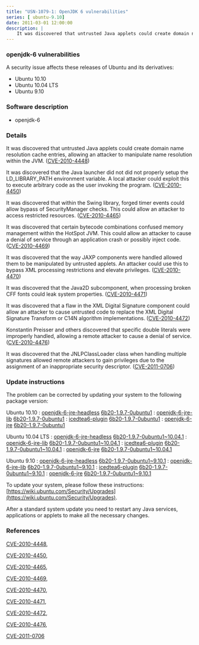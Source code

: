 ```yaml
---
title: "USN-1079-1: OpenJDK 6 vulnerabilities"
series: [ ubuntu-9.10]
date: 2011-03-01 12:00:00
description: |
    It was discovered that untrusted Java applets could create domain name resolution cache entries, allowing an attacker to manipulate name resolution within the JVM. ([CVE-2010-4448](http://people.ubuntu.com/~ubuntu-security/cve/CVE-2010-4448))
--- 
```

 
### openjdk-6 vulnerabilities

A security issue affects these releases of Ubuntu and its derivatives:

* Ubuntu 10.10
* Ubuntu 10.04 LTS
* Ubuntu 9.10

### Software description

* openjdk-6 

### Details

It was discovered that untrusted Java applets could create domain name resolution cache entries, allowing an attacker to manipulate name resolution within the JVM. ([CVE-2010-4448](http://people.ubuntu.com/~ubuntu-security/cve/CVE-2010-4448))

It was discovered that the Java launcher did not did not properly setup the LD_LIBRARY_PATH environment variable. A local attacker could exploit this to execute arbitrary code as the user invoking the program. ([CVE-2010-4450](http://people.ubuntu.com/~ubuntu-security/cve/CVE-2010-4450))

It was discovered that within the Swing library, forged timer events could allow bypass of SecurityManager checks. This could allow an attacker to access restricted resources. ([CVE-2010-4465](http://people.ubuntu.com/~ubuntu-security/cve/CVE-2010-4465))

It was discovered that certain bytecode combinations confused memory management within the HotSpot JVM. This could allow an attacker to cause a denial of service through an application crash or possibly inject code. ([CVE-2010-4469](http://people.ubuntu.com/~ubuntu-security/cve/CVE-2010-4469))

It was discovered that the way JAXP components were handled allowed them to be manipulated by untrusted applets. An attacker could use this to bypass XML processing restrictions and elevate privileges. ([CVE-2010-4470](http://people.ubuntu.com/~ubuntu-security/cve/CVE-2010-4470))

It was discovered that the Java2D subcomponent, when processing broken CFF fonts could leak system properties. ([CVE-2010-4471](http://people.ubuntu.com/~ubuntu-security/cve/CVE-2010-4471))

It was discovered that a flaw in the XML Digital Signature component could allow an attacker to cause untrusted code to replace the XML Digital Signature Transform or C14N algorithm implementations. ([CVE-2010-4472](http://people.ubuntu.com/~ubuntu-security/cve/CVE-2010-4472))

Konstantin Preisser and others discovered that specific double literals were improperly handled, allowing a remote attacker to cause a denial of service. ([CVE-2010-4476](http://people.ubuntu.com/~ubuntu-security/cve/CVE-2010-4476))

It was discovered that the JNLPClassLoader class when handling multiple signatures allowed remote attackers to gain privileges due to the assignment of an inappropriate security descriptor. ([CVE-2011-0706](http://people.ubuntu.com/~ubuntu-security/cve/CVE-2011-0706)) 

### Update instructions

The problem can be corrected by updating your system to the following package version:

Ubuntu 10.10
 : [openjdk-6-jre-headless](https://launchpad.net/ubuntu/+source/openjdk-6) <span> [6b20-1.9.7-0ubuntu1](https://launchpad.net/ubuntu/+source/openjdk-6/6b20-1.9.7-0ubuntu1) </span> 
 : [openjdk-6-jre-lib](https://launchpad.net/ubuntu/+source/openjdk-6) <span> [6b20-1.9.7-0ubuntu1](https://launchpad.net/ubuntu/+source/openjdk-6/6b20-1.9.7-0ubuntu1) </span> 
 : [icedtea6-plugin](https://launchpad.net/ubuntu/+source/openjdk-6) <span> [6b20-1.9.7-0ubuntu1](https://launchpad.net/ubuntu/+source/openjdk-6/6b20-1.9.7-0ubuntu1) </span> 
 : [openjdk-6-jre](https://launchpad.net/ubuntu/+source/openjdk-6) <span> [6b20-1.9.7-0ubuntu1](https://launchpad.net/ubuntu/+source/openjdk-6/6b20-1.9.7-0ubuntu1) </span> 

Ubuntu 10.04 LTS
 : [openjdk-6-jre-headless](https://launchpad.net/ubuntu/+source/openjdk-6) <span> [6b20-1.9.7-0ubuntu1~10.04.1](https://launchpad.net/ubuntu/+source/openjdk-6/6b20-1.9.7-0ubuntu1~10.04.1) </span> 
 : [openjdk-6-jre-lib](https://launchpad.net/ubuntu/+source/openjdk-6) <span> [6b20-1.9.7-0ubuntu1~10.04.1](https://launchpad.net/ubuntu/+source/openjdk-6/6b20-1.9.7-0ubuntu1~10.04.1) </span> 
 : [icedtea6-plugin](https://launchpad.net/ubuntu/+source/openjdk-6) <span> [6b20-1.9.7-0ubuntu1~10.04.1](https://launchpad.net/ubuntu/+source/openjdk-6/6b20-1.9.7-0ubuntu1~10.04.1) </span> 
 : [openjdk-6-jre](https://launchpad.net/ubuntu/+source/openjdk-6) <span> [6b20-1.9.7-0ubuntu1~10.04.1](https://launchpad.net/ubuntu/+source/openjdk-6/6b20-1.9.7-0ubuntu1~10.04.1) </span> 

Ubuntu 9.10
 : [openjdk-6-jre-headless](https://launchpad.net/ubuntu/+source/openjdk-6) <span> [6b20-1.9.7-0ubuntu1~9.10.1](https://launchpad.net/ubuntu/+source/openjdk-6/6b20-1.9.7-0ubuntu1~9.10.1) </span> 
 : [openjdk-6-jre-lib](https://launchpad.net/ubuntu/+source/openjdk-6) <span> [6b20-1.9.7-0ubuntu1~9.10.1](https://launchpad.net/ubuntu/+source/openjdk-6/6b20-1.9.7-0ubuntu1~9.10.1) </span> 
 : [icedtea6-plugin](https://launchpad.net/ubuntu/+source/openjdk-6) <span> [6b20-1.9.7-0ubuntu1~9.10.1](https://launchpad.net/ubuntu/+source/openjdk-6/6b20-1.9.7-0ubuntu1~9.10.1) </span> 
 : [openjdk-6-jre](https://launchpad.net/ubuntu/+source/openjdk-6) <span> [6b20-1.9.7-0ubuntu1~9.10.1](https://launchpad.net/ubuntu/+source/openjdk-6/6b20-1.9.7-0ubuntu1~9.10.1) </span> 

To update your system, please follow these instructions: [https://wiki.ubuntu.com/Security/Upgrades](https://wiki.ubuntu.com/Security/Upgrades).

After a standard system update you need to restart any Java services, applications or applets to make all the necessary changes. 

### References

 [CVE-2010-4448](http://people.ubuntu.com/~ubuntu-security/cve/CVE-2010-4448), 

 [CVE-2010-4450](http://people.ubuntu.com/~ubuntu-security/cve/CVE-2010-4450), 

 [CVE-2010-4465](http://people.ubuntu.com/~ubuntu-security/cve/CVE-2010-4465), 

 [CVE-2010-4469](http://people.ubuntu.com/~ubuntu-security/cve/CVE-2010-4469), 

 [CVE-2010-4470](http://people.ubuntu.com/~ubuntu-security/cve/CVE-2010-4470), 

 [CVE-2010-4471](http://people.ubuntu.com/~ubuntu-security/cve/CVE-2010-4471), 

 [CVE-2010-4472](http://people.ubuntu.com/~ubuntu-security/cve/CVE-2010-4472), 

 [CVE-2010-4476](http://people.ubuntu.com/~ubuntu-security/cve/CVE-2010-4476), 

 [CVE-2011-0706](http://people.ubuntu.com/~ubuntu-security/cve/CVE-2011-0706)
 
